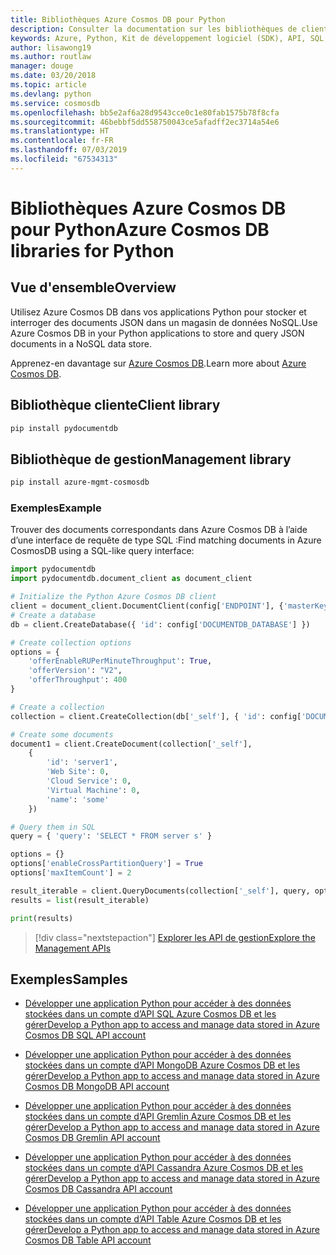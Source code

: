 ```yaml
---
title: Bibliothèques Azure Cosmos DB pour Python
description: Consulter la documentation sur les bibliothèques de client Python pour Azure Cosmos DB
keywords: Azure, Python, Kit de développement logiciel (SDK), API, SQL, base de données, Postgres, Cosmos DB, NoSQL
author: lisawong19
ms.author: routlaw
manager: douge
ms.date: 03/20/2018
ms.topic: article
ms.devlang: python
ms.service: cosmosdb
ms.openlocfilehash: bb5e2af6a28d9543cce0c1e80fab1575b78f8cfa
ms.sourcegitcommit: 46bebbf5dd558750043ce5afadff2ec3714a54e6
ms.translationtype: HT
ms.contentlocale: fr-FR
ms.lasthandoff: 07/03/2019
ms.locfileid: "67534313"
---
```

# <a name="azure-cosmos-db-libraries-for-python"></a><span data-ttu-id="b1e7a-104">Bibliothèques Azure Cosmos DB pour Python</span><span class="sxs-lookup"><span data-stu-id="b1e7a-104">Azure Cosmos DB libraries for Python</span></span>

## <a name="overview"></a><span data-ttu-id="b1e7a-105">Vue d'ensemble</span><span class="sxs-lookup"><span data-stu-id="b1e7a-105">Overview</span></span>

<span data-ttu-id="b1e7a-106">Utilisez Azure Cosmos DB dans vos applications Python pour stocker et interroger des documents JSON dans un magasin de données NoSQL.</span><span class="sxs-lookup"><span data-stu-id="b1e7a-106">Use Azure Cosmos DB in your Python applications to store and query JSON documents in a NoSQL data store.</span></span>

<span data-ttu-id="b1e7a-107">Apprenez-en davantage sur [Azure Cosmos DB](https://docs.microsoft.com/azure/cosmos-db/introduction).</span><span class="sxs-lookup"><span data-stu-id="b1e7a-107">Learn more about [Azure Cosmos DB](https://docs.microsoft.com/azure/cosmos-db/introduction).</span></span>

## <a name="client-library"></a><span data-ttu-id="b1e7a-108">Bibliothèque cliente</span><span class="sxs-lookup"><span data-stu-id="b1e7a-108">Client library</span></span>
 ```bash
pip install pydocumentdb
 ```

## <a name="management-library"></a><span data-ttu-id="b1e7a-109">Bibliothèque de gestion</span><span class="sxs-lookup"><span data-stu-id="b1e7a-109">Management library</span></span>
```bash
pip install azure-mgmt-cosmosdb
```

### <a name="example"></a><span data-ttu-id="b1e7a-110">Exemples</span><span class="sxs-lookup"><span data-stu-id="b1e7a-110">Example</span></span>

<span data-ttu-id="b1e7a-111">Trouver des documents correspondants dans Azure Cosmos DB à l’aide d’une interface de requête de type SQL :</span><span class="sxs-lookup"><span data-stu-id="b1e7a-111">Find matching documents in Azure CosmosDB using a SQL-like query interface:</span></span>

```python
import pydocumentdb
import pydocumentdb.document_client as document_client

# Initialize the Python Azure Cosmos DB client
client = document_client.DocumentClient(config['ENDPOINT'], {'masterKey': config['MASTERKEY']})
# Create a database
db = client.CreateDatabase({ 'id': config['DOCUMENTDB_DATABASE'] })

# Create collection options
options = {
    'offerEnableRUPerMinuteThroughput': True,
    'offerVersion': "V2",
    'offerThroughput': 400
}

# Create a collection
collection = client.CreateCollection(db['_self'], { 'id': config['DOCUMENTDB_COLLECTION'] }, options)

# Create some documents
document1 = client.CreateDocument(collection['_self'],
    { 
        'id': 'server1',
        'Web Site': 0,
        'Cloud Service': 0,
        'Virtual Machine': 0,
        'name': 'some' 
    })

# Query them in SQL
query = { 'query': 'SELECT * FROM server s' }    

options = {} 
options['enableCrossPartitionQuery'] = True
options['maxItemCount'] = 2

result_iterable = client.QueryDocuments(collection['_self'], query, options)
results = list(result_iterable)

print(results)
```
> [!div class="nextstepaction"]
> [<span data-ttu-id="b1e7a-112">Explorer les API de gestion</span><span class="sxs-lookup"><span data-stu-id="b1e7a-112">Explore the Management APIs</span></span>](/python/api/overview/azure/cosmosdb/management)

## <a name="samples"></a><span data-ttu-id="b1e7a-113">Exemples</span><span class="sxs-lookup"><span data-stu-id="b1e7a-113">Samples</span></span>

* [<span data-ttu-id="b1e7a-114">Développer une application Python pour accéder à des données stockées dans un compte d’API SQL Azure Cosmos DB et les gérer</span><span class="sxs-lookup"><span data-stu-id="b1e7a-114">Develop a Python app to access and manage data stored in Azure Cosmos DB SQL API account</span></span>](https://github.com/Azure-Samples/azure-cosmos-db-python-getting-started.git)

* [<span data-ttu-id="b1e7a-115">Développer une application Python pour accéder à des données stockées dans un compte d’API MongoDB Azure Cosmos DB et les gérer</span><span class="sxs-lookup"><span data-stu-id="b1e7a-115">Develop a Python app to access and manage data stored in Azure Cosmos DB MongoDB API account</span></span>](https://github.com/Azure-Samples/CosmosDB-Flask-Mongo-Sample.git)

* [<span data-ttu-id="b1e7a-116">Développer une application Python pour accéder à des données stockées dans un compte d’API Gremlin Azure Cosmos DB et les gérer</span><span class="sxs-lookup"><span data-stu-id="b1e7a-116">Develop a Python app to access and manage data stored in Azure Cosmos DB Gremlin API account</span></span>](https://github.com/Azure-Samples/azure-cosmos-db-graph-python-getting-started.git)

* [<span data-ttu-id="b1e7a-117">Développer une application Python pour accéder à des données stockées dans un compte d’API Cassandra Azure Cosmos DB et les gérer</span><span class="sxs-lookup"><span data-stu-id="b1e7a-117">Develop a Python app to access and manage data stored in Azure Cosmos DB Cassandra API account</span></span>](https://github.com/Azure-Samples/azure-cosmos-db-cassandra-python-getting-started.git)

* [<span data-ttu-id="b1e7a-118">Développer une application Python pour accéder à des données stockées dans un compte d’API Table Azure Cosmos DB et les gérer</span><span class="sxs-lookup"><span data-stu-id="b1e7a-118">Develop a Python app to access and manage data stored in Azure Cosmos DB Table API account</span></span>](https://github.com/Azure-Samples/storage-python-getting-started.git)


